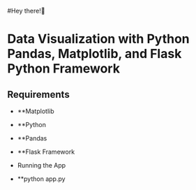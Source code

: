 #Hey there!👋

# Data Visualization with Python Pandas, Matplotlib, and Flask Python Framework

## Requirements
* **Matplotlib
* **Python
* **Pandas
* **Flask Framework

* Running the App
* **python app.py

